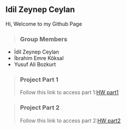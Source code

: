 ## Idil Zeynep Ceylan
Hi, 
Welcome to my Github Page

> ### Group Members
- İdil Zeynep Ceylan
- İbrahim Emre Köksal
- Yusuf Ali Bozkurt 

> ### Project Part 1
> Follow this link to access part 1:[HW part1](https://bu-ie-423.github.io/fall-23-yalibozkurt/423%20project/IE%20423%20PROJECT%201.html)

> ### Project Part 2
> Follow this link to access part 2:[HW part2](https://bu-ie-423.github.io/fall-23-idilceylan/part2/Part2.html.html)

